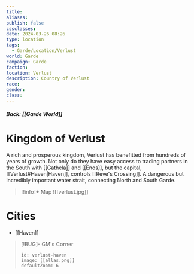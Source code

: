 ```yaml
---
title: 
aliases: 
publish: false
cssclasses: 
date: 2024-03-26 08:26
type: location
tags:
  - Garde/Location/Verlust
world: Garde
campaign: Garde
faction: 
location: Verlust
description: Country of Verlust
race: 
gender: 
class:
---
```

##### Back: [[Garde World]]
# Kingdom of Verlust
A rich and prosperous kingdom, Verlust has benefitted from hundreds of years of growth. Not only do they have easy access to trading partners in the South with [[Gathela]] and [[Enos]], but the capital, [[Verlust#Haven|Haven]], controls [[Reve's Crossing]]. A dangerous but incredibly important water strait, connecting North and South Garde.

> [!info]+ Map
> ![[verlust.jpg]]

# Cities
- [[Haven]]



> [!BUG]- GM's Corner
> ```leaflet
> id: verlust-haven
> image: [[allas.png]]
> defaultZoom: 6
> ```
